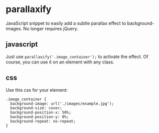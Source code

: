 # parallaxify
JavaScript snippet to easily add a subtle parallax effect to background-images. No longer requires jQuery.

## javascript
Just use `parallaxify('.image_container');` to activate the effect. Of course, you can use it on an element with any class.

## css
Use this css for your element:
```
.image_container {
  background-image: url('./images/example.jpg');
  background-size: cover;
  background-position-x: 50%;
  background-position-y: 0%;
  background-repeat: no-repeat;
}
```
